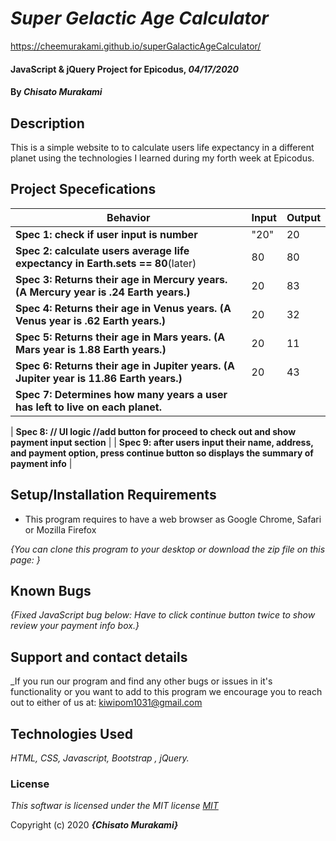 # _Super Gelactic Age Calculator_

https://cheemurakami.github.io/superGalacticAgeCalculator/

#### JavaScript & jQuery Project for Epicodus, _04/17/2020_

#### By _**Chisato Murakami**_

## Description
This is a simple website to to calculate users life expectancy in a different planet using the technologies I learned during my forth week at Epicodus.

## Project Specefications

|  Behavior                 |  Input  | Output
|---------------------------|---------|-------
| **Spec 1: check if user input is number**| "20"| 20
| **Spec 2: calculate users average life expectancy in Earth.sets == 80**(later)| 80 | 80
| **Spec 3: Returns their age in Mercury years. (A Mercury year is .24 Earth years.)** | 20 | 83
| **Spec 4: Returns their age in Venus years. (A Venus year is .62 Earth years.)** | 20 | 32
| **Spec 5: Returns their age in Mars years. (A Mars year is 1.88 Earth years.)** | 20 | 11
| **Spec 6: Returns their age in Jupiter years. (A Jupiter year is 11.86 Earth years.)**| 20 | 43
| **Spec 7: Determines how many years a user has left to live on each planet.**    |

| **Spec 8: // UI logic //add button for proceed to check out and show payment input section**    |
| **Spec 9: after users input their name, address, and payment option, press continue button so displays the summary of payment info**    |


## Setup/Installation Requirements

* This program requires to have a web browser as Google Chrome, Safari or Mozilla Firefox

_{You can clone this program to your desktop or download the zip file on this page: }_

## Known Bugs

_{Fixed JavaScript bug below:
  Have to click continue button twice to show review your payment info box.}_

## Support and contact details

_If you run our program and find any other bugs or issues in it's functionality or you want to add to this program we encourage you to reach out to either of us at: kiwipom1031@gmail.com

## Technologies Used

_HTML, CSS, Javascript, Bootstrap , jQuery._

### License

*This softwar is licensed under the MIT license [MIT](https://en.wikipedia.org/wiki/MIT_License)*

Copyright (c) 2020 **_{Chisato Murakami}_**
